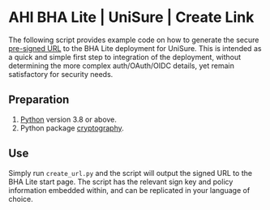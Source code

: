 # AHI BHA Lite | UniSure | Create Link

The following script provides example code on how to generate the secure [pre-signed URL](https://docs.aws.amazon.com/AmazonCloudFront/latest/DeveloperGuide/private-content-signed-urls.html) to the BHA Lite deployment for UniSure. This is intended as a quick and simple first step to integration of the deployment, without determining the more complex auth/OAuth/OIDC details, yet remain satisfactory for security needs.

## Preparation

1. [Python](https://www.python.org) version 3.8 or above.
2. Python package [cryptography](https://pypi.org/project/cryptography/).

## Use

Simply run `create_url.py` and the script will output the signed URL to the BHA Lite start page. The script has the relevant sign key and policy information embedded within, and can be replicated in your language of choice.
